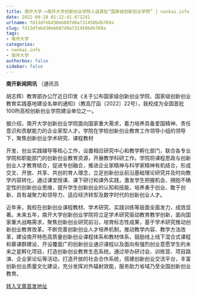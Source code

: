 ```yaml
---
title: 南开大学->南开大学创新创业学院入选首批“国家级创新创业学院” | nankai.info
date: 2022-09-28 01:22:41.671241
urlname: fd13dfebd30ebb07d0a731450bdb769a
slug: fd13dfebd30ebb07d0a731450bdb769a
tags: 
- 南开大学
categories:
- nankai.info
- 南开大学
authorbox: false
sidebar: false
---
```

**南开新闻网讯** （通讯员

胡志辉）教育部办公厅近日印发《关于公布国家级创新创业学院、国家级创新创业教育实践基地建设名单的通知》（教高厅函〔2022〕22号），我校成为全国首批100所高校创新创业学院建设单位之一。

据介绍，南开大学创新创业学院面向国家重大需求，着力培养具备爱国精神、责任意识和贡献能力的企业家型人才。学院在学校创新创业教育工作领导小组的领导下，聚焦创新创业学术研究、课程教材
<!--more-->
开发、创业实践辅导等核心工作，设置相应研究中心和教学孵化部门，联合各专业学院和职能部门的创新创业教育资源，开展教学科研工作。学院将课程思政与创新创业人才教育结合，促进专创融合，推进企业家精神与科学家精神有机结合，形成交叉、开放、共享、共创的育人理念，立足创新创业前沿基础理论研究并及时向教学内容转化，通过课堂授课、课下研讨和课外实践，激发学生把握机会、拥抱不确定性的创新创业思维，提升学生创新创业的认知和技能，培养勇于创业、敢于创新、具有凝聚力和领导力、适应经济转型及数字时代的创新创业人才。

近年来，我校在创新创业课程教材、学术研究、实践训练等层面全面发力，成效显著。未来五年，南开大学创新创业学院将立足学术研究驱动教育教学创新，面向国家重大战略需求，聚焦创新创业研究前沿，培育标志性成果，基于学术研究推动创新创业教育改革。不断完善创新创业人才培养机制，推动教学内容、教学方法改革，建设南开特色高质量创新创业课程体系和教材体系，鼓励线上线下混合式课程和慕课群建设，开设覆面广的创新创业通识课程以及面向有强烈创业意愿学生的未来之星孵化项目，打造创新创业教育生态系统。通过举办研讨会、训练营、项目路演、企业家论坛等活动，打造开放的社会合作系统，搭建创新创业交流平台，丰富创新创业质量文化建设，充分发挥对外辐射效能，服务助力省域乃至全国创新创业教育。



[转入文章首发地址](http://news.nankai.edu.cn/ywsd/system/2022/09/26/030052938.shtml)